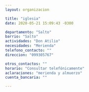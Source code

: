 ```yaml
---
layout: organizacion

title: "iglesia"
date: 2020-05-21 15:09:43 -0300

departamento: "Salto"
barrio: "Salto"
actividades: "Don Atilio"
necesidades: "Merienda"
telefono_contacto: ""
direccion: "099305767"

otros_contactos: ""
horario: "Consultar telefónicamente"
aclaraciones: "merienda y almuerzo"
cuenta_bancaria: ""

---
```

